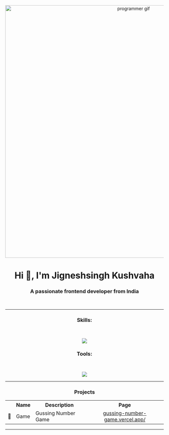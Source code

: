 <div align="center">
<img src="https://c.tenor.com/2nKSTDDekOgAAAAC/coding-kira.gif" alt="programmer gif" width="800"/>
</div>

<h1 align="center">Hi 👋, I'm Jigneshsingh Kushvaha</h1>
<h3 align="center">A passionate frontend developer from India</h3>
<br>
<hr>
<h3 align="center">Skills:</h3><br>
<p align="center">
    <img src="https://skillicons.dev/icons?i=html,css,bootstrap,js,php,mysql,mongodb,react,tailwind,python" />
</p>

<h3 align="center">Tools:</h3><br>
<p align="center">
    <img src="https://skillicons.dev/icons?i=postman,mysql,vercel,netlify,figma,firebase" />
</p>

<hr />
<h3 align="center">Projects</h3>  
  <table>
    <tr align="center">
      <th></th>
      <th>Name</th>
      <th>Description</th>
      <th>Page</th>
    </tr>
    <tr>
      <td>🎯</td>
      <td>Game</td>
      <td>Gussing Number Game</td>
      <td align="center"><a href="gussing-number-game.vercel.app/">gussing-number-game.vercel.app/</a></td>      
    </tr>
  </table>

  ---
